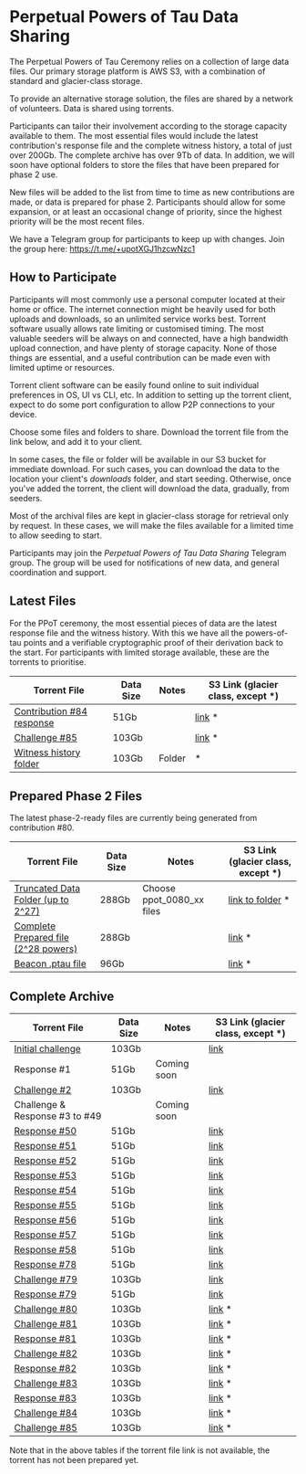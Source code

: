 # Perpetual Powers of Tau Data Sharing

The Perpetual Powers of Tau Ceremony relies on a collection of large data files. Our primary storage platform is AWS S3, with a combination of standard and glacier-class storage. 

To provide an alternative storage solution, the files are shared by a network of volunteers. Data is shared using torrents. 

Participants can tailor their involvement according to the storage capacity available to them. The most essential files would include the latest contribution's response file and the complete witness history, a total of just over 200Gb. The complete archive has over 9Tb of data. In addition, we will soon have optional folders to store the files that have been prepared for phase 2 use. 

New files will be added to the list from time to time as new contributions are made, or data is prepared for phase 2. Participants should allow for some expansion, or at least an occasional change of priority, since the highest priority will be the most recent files.

We have a Telegram group for participants to keep up with changes. Join the group here: https://t.me/+upotXGJ1hzcwNzc1


## How to Participate

Participants will most commonly use a personal computer located at their home or office. The internet connection might be heavily used for both uploads and downloads, so an unlimited service works best. Torrent software usually allows rate limiting or customised timing. The most valuable seeders will be always on and connected, have a high bandwidth upload connection, and have plenty of storage capacity. None of those things are essential, and a useful contribution can be made even with limited uptime or  resources.

Torrent client software can be easily found online to suit individual preferences in OS, UI vs CLI, etc. In addition to setting up the torrent client, expect to do some port configuration to allow P2P connections to your device. 

Choose some files and folders to share. Download the torrent file from the link below, and add it to your client. 

In some cases, the file or folder will be available in our S3 bucket for immediate download. For such cases, you can download the data to the location your client's _downloads_ folder, and start seeding. Otherwise, once you've added the torrent, the client will download the data, gradually, from seeders. 

Most of the archival files are kept in glacier-class storage for retrieval only by request. In these cases, we will make the files available for a limited time to allow seeding to start. 

Participants may join the *Perpetual Powers of Tau Data Sharing* Telegram group. The group will be used for notifications of new data, and general coordination and support. 

## Latest Files

For the PPoT ceremony, the most essential pieces of data are the latest response file and the witness history. With this we have all the powers-of-tau points and a verifiable cryptographic proof of their derivation back to the start. For participants with limited storage available, these are the torrents to prioritise.


| Torrent File | Data Size | Notes | S3 Link (glacier class, except *) |
|------|------|-------|----------|
| [Contribution #84 response](https://pse-trusted-setup-ppot.s3.eu-central-1.amazonaws.com/torrents/response_0084_jpw.torrent) | 51Gb | | [link](https://pse-trusted-setup-ppot.s3.eu-central-1.amazonaws.com/response_0084_jpw) * |  
| [Challenge #85](https://pse-trusted-setup-ppot.s3.eu-central-1.amazonaws.com/torrents/challenge_0085.torrent) | 103Gb |  | [link](https://pse-trusted-setup-ppot.s3.eu-central-1.amazonaws.com/challenge_0085) * |
| [Witness history folder](https://pse-trusted-setup-ppot.s3.eu-central-1.amazonaws.com/torrents/witness-history-84.torrent) | 103Gb | Folder | * |


## Prepared Phase 2 Files

The latest phase-2-ready files are currently being generated from contribution #80. 

| Torrent File | Data Size | Notes | S3 Link (glacier class, except *) |
|--------------|-----------|-------|---|
| [Truncated Data Folder (up to 2^27)](https://pse-trusted-setup-ppot.s3.eu-central-1.amazonaws.com/torrents/ppot_0080_1-27.torrent) | 288Gb | Choose ppot_0080_xx files | [link to folder](s3://pse-trusted-setup-ppot/pot28_0080/) * |
| [Complete Prepared file (2^28 powers)](https://pse-trusted-setup-ppot.s3.eu-central-1.amazonaws.com/torrents/ppot_0080_final.torrent) | 288Gb | | [link](https://pse-trusted-setup-ppot.s3.eu-central-1.amazonaws.com/pot28_0080/ppot_0080_prepared.ptau) * |
| [Beacon .ptau file](https://pse-trusted-setup-ppot.s3.eu-central-1.amazonaws.com/torrents/ppot_0080_beacon.ptau.torrent) | 96Gb |  | [link](https://pse-trusted-setup-ppot.s3.eu-central-1.amazonaws.com/pot28_0080/ppot_0080_beacon.ptau) * |

## Complete Archive

| Torrent File | Data Size | Notes | S3 Link (glacier class, except *) |
|--------------|-----------|-------|---------|
| [Initial challenge](https://pse-trusted-setup-ppot.s3.eu-central-1.amazonaws.com/torrents/challenge_initial.torrent) | 103Gb |  | [link](https://pse-trusted-setup-ppot.s3.eu-central-1.amazonaws.com/challenge_initial)  |
| Response #1 | 51Gb | Coming soon |  |
| [Challenge #2](https://pse-trusted-setup-ppot.s3.eu-central-1.amazonaws.com/torrents/challenge_0002_kobi.torrent) | 103Gb |  | [link](https://pse-trusted-setup-ppot.s3.eu-central-1.amazonaws.com/challenge_0002_kobi)  |
| Challenge & Response #3 to #49 |  | Coming soon |  |
| [Response #50](https://pse-trusted-setup-ppot.s3.eu-central-1.amazonaws.com/torrents/response_0050_weijie.torrent) | 51Gb |  | [link](https://pse-trusted-setup-ppot.s3.eu-central-1.amazonaws.com/response_0050_weijie)  |
| [Response #51](https://pse-trusted-setup-ppot.s3.eu-central-1.amazonaws.com/torrents/response_0051_joe.torrent) | 51Gb |  | [link](https://pse-trusted-setup-ppot.s3.eu-central-1.amazonaws.com/response_0051_joe) |
| [Response #52](https://pse-trusted-setup-ppot.s3.eu-central-1.amazonaws.com/torrents/response_0052_zaki.torrent) | 51Gb |  | [link](https://pse-trusted-setup-ppot.s3.eu-central-1.amazonaws.com/response_0052_zaki) |
| [Response #53](https://pse-trusted-setup-ppot.s3.eu-central-1.amazonaws.com/torrents/response_0053_juan.torrent) | 51Gb |  | [link](https://pse-trusted-setup-ppot.s3.eu-central-1.amazonaws.com/response_0053_juan) |
| [Response #54](https://pse-trusted-setup-ppot.s3.eu-central-1.amazonaws.com/torrents/response_0054_jarrad.torrent) | 51Gb |  | [link](https://pse-trusted-setup-ppot.s3.eu-central-1.amazonaws.com/response_0054_jarrad)  |
| [Response #55](https://pse-trusted-setup-ppot.s3.eu-central-1.amazonaws.com/torrents/response_0055_tyler.torrent) | 51Gb |  | [link](https://pse-trusted-setup-ppot.s3.eu-central-1.amazonaws.com/response_0055_tyler) |
| [Response #56](https://pse-trusted-setup-ppot.s3.eu-central-1.amazonaws.com/torrents/response_0056_auryn.torrent) | 51Gb |  | [link](https://pse-trusted-setup-ppot.s3.eu-central-1.amazonaws.com/response_0056_auryn) |
| [Response #57](https://pse-trusted-setup-ppot.s3.eu-central-1.amazonaws.com/torrents/response_0057_gisli.torrent) | 51Gb |  | [link](https://pse-trusted-setup-ppot.s3.eu-central-1.amazonaws.com/response_0057_gisli) |
| [Response #58](https://pse-trusted-setup-ppot.s3.eu-central-1.amazonaws.com/torrents/response_0058_rasikh.torrent) | 51Gb |  | [link](https://pse-trusted-setup-ppot.s3.eu-central-1.amazonaws.com/response_0058_rasikh) |
| [Response #78](https://pse-trusted-setup-ppot.s3.eu-central-1.amazonaws.com/torrents/response_0078_soham.torrent) | 51Gb |  | [link](https://pse-trusted-setup-ppot.s3.eu-central-1.amazonaws.com/response_0078_soham) |
| [Challenge #79](https://pse-trusted-setup-ppot.s3.eu-central-1.amazonaws.com/torrents/challenge_0079_a.torrent) | 103Gb |  | [link](https://pse-trusted-setup-ppot.s3.eu-central-1.amazonaws.com/challenge_0079)  |
| [Response #79](https://pse-trusted-setup-ppot.s3.eu-central-1.amazonaws.com/torrents/response_0079_atheartengineer.torrent) | 51Gb |  | [link](https://pse-trusted-setup-ppot.s3.eu-central-1.amazonaws.com/response_0079_atheartengineer) |
| [Challenge #80](https://pse-trusted-setup-ppot.s3.eu-central-1.amazonaws.com/torrents/challenge_0080.torrent) | 103Gb |  | [link](https://pse-trusted-setup-ppot.s3.eu-central-1.amazonaws.com/challenge_0080) * |
| [Challenge #81](https://pse-trusted-setup-ppot.s3.eu-central-1.amazonaws.com/torrents/challenge_0081.torrent) | 103Gb |  | [link](https://pse-trusted-setup-ppot.s3.eu-central-1.amazonaws.com/challenge_0081) * |
| [Response #81](https://pse-trusted-setup-ppot.s3.eu-central-1.amazonaws.com/torrents/response_0081_aayush.torrent) | 103Gb |  | [link](https://pse-trusted-setup-ppot.s3.eu-central-1.amazonaws.com/response_0081_aayush) * |
| [Challenge #82](https://pse-trusted-setup-ppot.s3.eu-central-1.amazonaws.com/torrents/challenge_0082.torrent) | 103Gb |  | [link](https://pse-trusted-setup-ppot.s3.eu-central-1.amazonaws.com/torrents/challenge_0082.torrent) * |
| [Response #82](https://pse-trusted-setup-ppot.s3.eu-central-1.amazonaws.com/torrents/response_0082_ali.torrent) | 103Gb |  | [link](https://pse-trusted-setup-ppot.s3.eu-central-1.amazonaws.com/response_0082_ali) * |
| [Challenge #83](https://pse-trusted-setup-ppot.s3.eu-central-1.amazonaws.com/torrents/challenge_0083.torrent) | 103Gb |  | [link](https://pse-trusted-setup-ppot.s3.eu-central-1.amazonaws.com/torrents/challenge_0083.torrent) * |
| [Response #83](https://pse-trusted-setup-ppot.s3.eu-central-1.amazonaws.com/torrents/response_0083_yi.torrent) | 103Gb |  | [link](https://pse-trusted-setup-ppot.s3.eu-central-1.amazonaws.com/response_0083_yi) * |
| [Challenge #84](https://pse-trusted-setup-ppot.s3.eu-central-1.amazonaws.com/torrents/challenge_0084.torrent) | 103Gb |  | [link](https://pse-trusted-setup-ppot.s3.eu-central-1.amazonaws.com/torrents/challenge_0084.torrent) * || [Response #84](https://pse-trusted-setup-ppot.s3.eu-central-1.amazonaws.com/torrents/response_0084_jpw.torrent) | 103Gb |  | [link](https://pse-trusted-setup-ppot.s3.eu-central-1.amazonaws.com/response_0084_jpw) * |
| [Challenge #85](https://pse-trusted-setup-ppot.s3.eu-central-1.amazonaws.com/torrents/challenge_0085.torrent) | 103Gb |  | [link](https://pse-trusted-setup-ppot.s3.eu-central-1.amazonaws.com/torrents/challenge_0085.torrent) * |

Note that in the above tables if the torrent file link is not available, the torrent has not been prepared yet.
